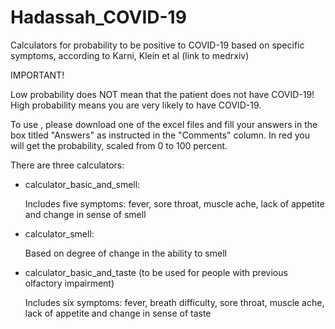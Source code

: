 # Hadassah_COVID-19

Calculators for probability to be positive to COVID-19 based on specific symptoms, according to Karni, Klein et al (link to medrxiv)

IMPORTANT! 

Low probability does NOT mean that the patient does not have COVID-19! High probability means you are very likely to have COVID-19. 

To use , please download one of the excel files and fill your answers in the box titled "Answers" as instructed in the "Comments" column. In red you will get the probability, scaled from 0 to 100 percent.

There are three calculators:

* calculator_basic_and_smell:

  Includes five symptoms: fever, sore throat, muscle ache, lack of appetite and change in sense of smell

* calculator_smell:

  Based on degree of change in the ability to smell

* calculator_basic_and_taste (to be used for people with previous olfactory impairment)

  Includes six symptoms: fever, breath difficulty, sore throat, muscle ache, lack of appetite and change in sense of taste
